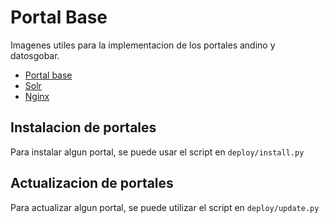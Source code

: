 # Portal Base

Imagenes utiles para la implementacion de los portales andino y datosgobar.

- [Portal base](imagenes/base_portal.md)
- [Solr](imagenes/solr.md)
- [Nginx](imagenes/nginx)

## Instalacion de portales

Para instalar algun portal, se puede usar el script en `deploy/install.py`

## Actualizacion de portales

Para actualizar algun portal, se puede utilizar el script en `deploy/update.py`
